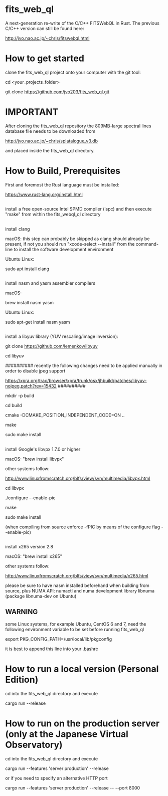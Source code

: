 # fits_web_ql
A next-generation re-write of the C/C++ FITSWebQL in Rust. The previous C/C++ version can still be found here:

http://jvo.nao.ac.jp/~chris/fitswebql.html

# How to get started
clone the fits_web_ql project onto your computer with the git tool:

cd <your_projects_folder>

git clone https://github.com/jvo203/fits_web_ql.git

# IMPORTANT
After cloning the fits_web_ql repository the 809MB-large spectral lines database file needs to be downloaded from

http://jvo.nao.ac.jp/~chris/splatalogue_v3.db

and placed inside the fits_web_ql directory.

# How to Build, Prerequisites
First and foremost the Rust language must be installed:

https://www.rust-lang.org/install.html

##
install a free open-source Intel SPMD compiler (ispc) and then execute "make" from within the fits_webql_ql directory

##
install clang

macOS: this step can probably be skipped as clang should already be present, if not you should run "xcode-select --install" from the command-line to install the software development environment

Ubuntu Linux:

sudo apt install clang

##
install nasm and yasm assembler compilers

macOS:

brew install nasm yasm

Ubuntu Linux:

sudo apt-get install nasm yasm

##
install a libyuv library (YUV rescaling/image inversion):

git clone https://github.com/lemenkov/libyuv

cd libyuv

##########
recently the following changes need to be applied manually in order to disable jpeg support

https://xpra.org/trac/browser/xpra/trunk/osx/jhbuild/patches/libyuv-nojpeg.patch?rev=15432
##########

mkdir -p build

cd build

cmake -DCMAKE_POSITION_INDEPENDENT_CODE=ON ..

make

sudo make install

##
install Google's libvpx 1.7.0 or higher

macOS: "brew install libvpx"

other systems follow:

http://www.linuxfromscratch.org/blfs/view/svn/multimedia/libvpx.html

cd libvpx

./configure --enable-pic

make

sudo make install

(when compiling from source enforce -fPIC by means of the configure flag --enable-pic)

##
install x265 version 2.8

macOS: "brew install x265"

other systems follow:

http://www.linuxfromscratch.org/blfs/view/svn/multimedia/x265.html

please be sure to have nasm installed beforehand when building from source, plus NUMA API: numactl and numa development library libnuma (package libnuma-dev on Ubuntu)

## WARNING
some Linux systems, for example Ubuntu, CentOS 6 and 7, need the following environment variable to be set before running fits_web_ql

export PKG_CONFIG_PATH=/usr/local/lib/pkgconfig

it is best to append this line into your .bashrc

# How to run a local version (Personal Edition)
cd into the fits_web_ql directory and execute

cargo run --release

# How to run on the production server (only at the Japanese Virtual Observatory)
cd into the fits_web_ql directory and execute

cargo run --features 'server production' --release

or if you need to specify an alternative HTTP port

cargo run --features 'server production' --release -- --port 8000